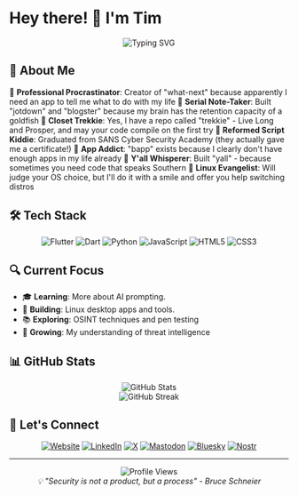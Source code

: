 # Hey there! 👋 I'm Tim

<div align="center">
  <img src="https://readme-typing-svg.herokuapp.com?font=Fira+Code&pause=1000&color=00F7FF&center=true&vCenter=true&width=435&lines=Lifelong+Student;Python+Enthusiast;Open+Source+Advocate;IndieWeb+Explorer;Vibe+Coder" alt="Typing SVG" />
</div>

## 🚀 About Me

🤷 **Professional Procrastinator**: Creator of "what-next" because apparently I need an app to tell me what to do with my life
📝 **Serial Note-Taker**: Built "jotdown" and "blogster" because my brain has the retention capacity of a goldfish
🖖 **Closet Trekkie**: Yes, I have a repo called "trekkie" - Live Long and Prosper, and may your code compile on the first try
🔐 **Reformed Script Kiddie**: Graduated from SANS Cyber Security Academy (they actually gave me a certificate!)
📱 **App Addict**: "bapp" exists because I clearly don't have enough apps in my life already
👥 **Y'all Whisperer**: Built "yall" - because sometimes you need code that speaks Southern
🐧 **Linux Evangelist**: Will judge your OS choice, but I'll do it with a smile and offer you help switching distros

## 🛠️ Tech Stack

<div align="center">

![Flutter](https://img.shields.io/badge/Flutter-02569B?style=for-the-badge&logo=flutter&logoColor=white)
![Dart](https://img.shields.io/badge/Dart-0175C2?style=for-the-badge&logo=dart&logoColor=white)
![Python](https://img.shields.io/badge/Python-3776AB?style=for-the-badge&logo=python&logoColor=white)
![JavaScript](https://img.shields.io/badge/JavaScript-F7DF1E?style=for-the-badge&logo=javascript&logoColor=black)
![HTML5](https://img.shields.io/badge/HTML5-E34F26?style=for-the-badge&logo=html5&logoColor=white)
![CSS3](https://img.shields.io/badge/CSS3-1572B6?style=for-the-badge&logo=css3&logoColor=white)

</div>

## 🔍 Current Focus

- 🎓 **Learning**: More about AI prompting.
- 🔧 **Building**: Linux desktop apps and tools.
- 📚 **Exploring**: OSINT techniques and pen testing
- 🌱 **Growing**: My understanding of threat intelligence

## 📊 GitHub Stats

<div align="center">
  <img src="https://github-readme-stats.vercel.app/api?username=timappledotcom&show_icons=true&theme=radical&hide_border=true" alt="GitHub Stats" />
</div>

<div align="center">
  <img src="https://github-readme-streak-stats.herokuapp.com/?user=timappledotcom&theme=radical&hide_border=true" alt="GitHub Streak" />
</div>

## 🤝 Let's Connect

<div align="center">

[![Website](https://img.shields.io/badge/Website-000000?style=for-the-badge&logo=About.me&logoColor=white)](https://blog.timapple.com)
[![LinkedIn](https://img.shields.io/badge/LinkedIn-0077B5?style=for-the-badge&logo=linkedin&logoColor=white)](https://linkedin.com/in/your-profile)
[![X](https://img.shields.io/badge/X-000000?style=for-the-badge&logo=x&logoColor=white)](https://x.com/timappledotcom)
[![Mastodon](https://img.shields.io/badge/Mastodon-6364FF?style=for-the-badge&logo=mastodon&logoColor=white)](https://fosstodon.org/@timapple)
[![Bluesky](https://img.shields.io/badge/Bluesky-0085FF?style=for-the-badge&logo=bluesky&logoColor=white)](https://bsky.app/profile/parzzix.com)
[![Nostr](https://img.shields.io/badge/Nostr-8B5CF6?style=for-the-badge&logo=nostr&logoColor=white)](https://your-nostr-profile)

</div>

---

<div align="center">
  <img src="https://komarev.com/ghpvc/?username=timappledotcom&color=blueviolet&style=flat-square&label=Profile+Views" alt="Profile Views" />
</div>

<div align="center">
  <i>💡 "Security is not a product, but a process" - Bruce Schneier</i>
</div>

<!---
timappledotcom/timappledotcom is a ✨ special ✨ repository because its `README.md` (this file) appears on your GitHub profile.
You can click the Preview link to take a look at your changes.
--->
